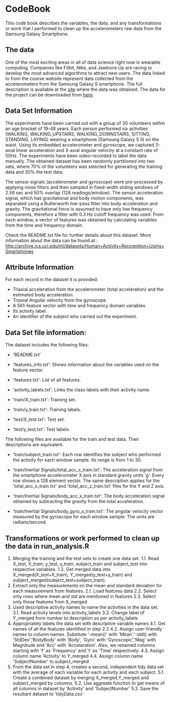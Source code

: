 # CodeBook

This code book describes the variables, the data, and any transformations or work that I performed to clean up the accelerometers raw data from the Samsung Galaxy Smartphone. 

## The data

One of the most exciting areas in all of data science right now is wearable computing. Companies like Fitbit, Nike, and Jawbone Up are racing to develop the most advanced algorithms to attract new users. The data linked to from the course website represent data collected from the accelerometers from the Samsung Galaxy S smartphone.  The full description is available at the [site](http://archive.ics.uci.edu/ml/datasets/Human+Activity+Recognition+Using+Smartphones) where the data was obtained. The data for the project can be downloaded from [here](https://d396qusza40orc.cloudfront.net/getdata%2Fprojectfiles%2FUCI%20HAR%20Dataset.zip).

## Data Set Information

The experiments have been carried out with a group of 30 volunteers within an age bracket of 19-48 years. Each person performed six activities (WALKING, WALKING_UPSTAIRS, WALKING_DOWNSTAIRS, SITTING, STANDING, LAYING) wearing a smartphone (Samsung Galaxy S II) on the waist. Using its embedded accelerometer and gyroscope, we captured 3-axial linear acceleration and 3-axial angular velocity at a constant rate of 50Hz. The experiments have been video-recorded to label the data manually. The obtained dataset has been randomly partitioned into two sets, where 70% of the volunteers was selected for generating the training data and 30% the test data.

The sensor signals (accelerometer and gyroscope) were pre-processed by applying noise filters and then sampled in fixed-width sliding windows of 2.56 sec and 50% overlap (128 readings/window). The sensor acceleration signal, which has gravitational and body motion components, was separated using a Butterworth low-pass filter into body acceleration and gravity. The gravitational force is assumed to have only low frequency components, therefore a filter with 0.3 Hz cutoff frequency was used. From each window, a vector of features was obtained by calculating variables from the time and frequency domain.

Check the README.txt file for further details about this dataset. More information about the data can be found at : http://archive.ics.uci.edu/ml/datasets/Human+Activity+Recognition+Using+Smartphones

## Attribute Information

For each record in the dataset it is provided:
- Triaxial acceleration from the accelerometer (total acceleration) and the estimated body acceleration.
- Triaxial Angular velocity from the gyroscope.
- A 561-feature vector with time and frequency domain variables.
- Its activity label.
- An identifier of the subject who carried out the experiment.

## Data Set file information:

The dataset includes the following files:

- 'README.txt'

- 'features_info.txt': Shows information about the variables used on the feature vector.

- 'features.txt': List of all features.

- 'activity_labels.txt': Links the class labels with their activity name.

- 'train/X_train.txt': Training set.

- 'train/y_train.txt': Training labels.

- 'test/X_test.txt': Test set.

- 'test/y_test.txt': Test labels.

The following files are available for the train and test data. Their descriptions are equivalent. 

- 'train/subject_train.txt': Each row identifies the subject who performed the activity for each window sample. Its range is from 1 to 30. 

- 'train/Inertial Signals/total_acc_x_train.txt': The acceleration signal from the smartphone accelerometer X axis in standard gravity units 'g'. Every row shows a 128 element vector. The same description applies for the 'total_acc_x_train.txt' and 'total_acc_z_train.txt' files for the Y and Z axis. 

- 'train/Inertial Signals/body_acc_x_train.txt': The body acceleration signal obtained by subtracting the gravity from the total acceleration. 

- 'train/Inertial Signals/body_gyro_x_train.txt': The angular velocity vector measured by the gyroscope for each window sample. The units are radians/second. 

## Transformations or work performed to clean up the data in run_analysis.R
1. Merging the training and the test sets to create one data set.
	1.1. Read X_test, X_train, y_test, y_train, subject_train and subject_test into respective variables.
	1.2. Get merged data into X_merged(X_test+X_train), Y_merged(y_test+y_train) and subject_merged(subject_test+subject_train). 
2. Extract only the measurements on the mean and standard deviation for each measurement from features.
	2.1. Load features data
	2.2. Select only rows where mean and std are mentioned in features
	2.3. Select only those features from X_merged
3. Used descriptive activity names to name the activities in the data set.
	3.1. Read activity levels into activity_labels
	3.2. Change label of Y_merged from number to description as per activity_labels
4. Appropriately labels the data set with descriptive variable names
	4.1. Get names of all the features identified in step 2.2
	4.2. Assign user-friendly names to column names. Subsitute '-mean()' with 'Mean','-std() with 'StdDev','BodyBody' with 'Body', 'Gyro' with 'Gyroscopic','Mag' with Magnitude and 'Acc' with 'Accelaration'. Also, we renamed columns starting with 'f' as 'Frequency' and 't' as 'Time' respectively.
	4.3. Assign column name 'Activity' to Y_merged
	4.4. Assign column name 'SubjectNumber' to subject_merged
5. From the data set in step 4, creates a second, independent tidy data set with the average of each variable for each activity and each subject.
	5.1. Create a combined dataset by merging X_merged,Y_merged and subject_merged by columns.
	5.2. Use aggreate function to get means of all columns in dataset by 'Activity' and 'SubjectNumber'
	5.3. Save the resultant dataset to 'tidyData.csv'